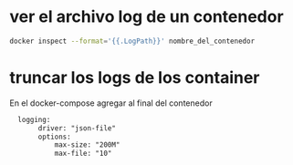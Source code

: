# ver el archivo log de un contenedor
```bash
docker inspect --format='{{.LogPath}}' nombre_del_contenedor
```
# truncar los logs de los container
En el docker-compose agregar al final del contenedor
```xml
  logging:
       driver: "json-file"
       options:
           max-size: "200M"
           max-file: "10"

```
